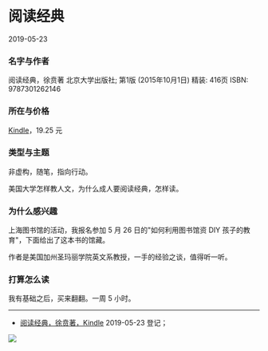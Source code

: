 # 阅读经典

2019-05-23 

### 名字与作者

阅读经典，徐贲著
北京大学出版社; 第1版 (2015年10月1日)
精装: 416页
ISBN: 9787301262146

### 所在与价格

[Kindle](https://www.amazon.cn/dp/B016JQ2M5O/ref=sr_1_1?__mk_zh_CN=%E4%BA%9A%E9%A9%AC%E9%80%8A%E7%BD%91%E7%AB%99&keywords=%E9%98%85%E8%AF%BB%E7%BB%8F%E5%85%B8&qid=1558611503&s=gateway&sr=8-1)，19.25 元

### 类型与主题

非虚构，随笔，指向行动。

美国大学怎样教人文，为什么成人要阅读经典，怎样读。

### 为什么感兴趣 

上海图书馆的活动，我报名参加 5 月 26 日的"如何利用图书馆资 DIY 孩子的教育"，下面给出了这本书的馆藏。

作者是美国加州圣玛丽学院英文系教授，一手的经验之谈，值得听一听。

### 打算怎么读

我有基础之后，买来翻翻。一周 5 小时。

---

- [阅读经典，徐贲著，Kindle](./_posts/read_classical-01.md "Chinese version") 2019-05-23 登记；

![](https://images-cn.ssl-images-amazon.com/images/G/28/BOOK-Catalog/content/B016JQ2M5O_0130_20151020.jpg)
